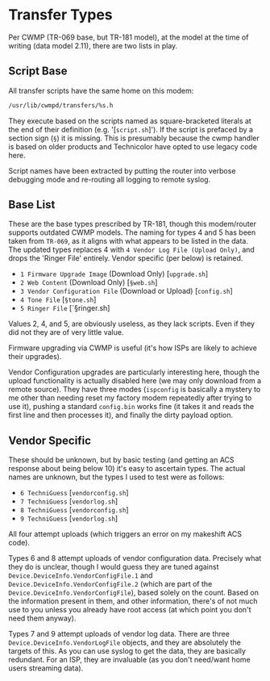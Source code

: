 # Transfer Types

Per CWMP (TR-069 base, but TR-181 model), at the model at the time of writing (data model 2.11), there are two lists in play.

## Script Base

All transfer scripts have the same home on this modem:

```sh
/usr/lib/cwmpd/transfers/%s.h
```

They execute based on the scripts named as square-bracketed literals at the end of their definition (e.g. '[`script.sh`]').  If the script is prefaced by a section sign (`§`) it is missing.  This is presumably because the cwmp handler is based on older products and Technicolor have opted to use legacy code here.

Script names have been extracted by putting the router into verbose debugging mode and re-routing all logging to remote syslog.

## Base List

These are the base types prescribed by TR-181, though this modem/router supports outdated CWMP models.  The naming for types 4 and 5 has been taken from `TR-069`, as it aligns with what appears to be listed in the data.  The updated types replaces 4 with `4 Vendor Log File (Upload Only)`, and drops the 'Ringer File' entirely.  Vendor specific (per below) is retained.

 * `1 Firmware Upgrade Image` (Download Only) [`upgrade.sh`]
 * `2 Web Content` (Download Only) [`§web.sh`]
 * `3 Vendor Configuration File` (Download or Upload) [`config.sh`]
 * `4 Tone File` [`§tone.sh`]
 * `5 Ringer File` [`§ringer.sh]

Values 2, 4, and 5, are obviously useless, as they lack scripts.  Even if they did not they are of very little value.  

Firmware upgrading via CWMP is useful (it's how ISPs are likely to achieve their upgrades).

Vendor Configuration upgrades are particularly interesting here, though the upload functionality is actually disabled here (we may only download from a remote source).  They have three modes (`ispconfig` is basically a mystery to me other than needing reset my factory modem repeatedly after trying to use it), pushing a standard `config.bin` works fine (it takes it and reads the first line and then processes it), and finally the dirty payload option.

## Vendor Specific

These should be unknown, but by basic testing (and getting an ACS response about being below 10) it's easy to ascertain types.  The actual names are unknown, but the types I used to test were as follows:

 * `6 TechniGuess` [`vendorconfig.sh`]
 * `7 TechniGuess` [`vendorlog.sh`]
 * `8 TechniGuess` [`vendorconfig.sh`]
 * `9 TechniGuess` [`vendorlog.sh`]

All four attempt uploads (which triggers an error on my makeshift ACS code).

Types 6 and 8 attempt uploads of vendor configuration data.  Precisely what they do is unclear, though I would guess they are tuned against `Device.DeviceInfo.VendorConfigFile.1` and `Device.DeviceInfo.VendorConfigFile.2` (which are part of the `Device.DeviceInfo.VendorConfigFile`), based solely on the count.  Based on the information present in them, and other information, there's of not much use to you unless you already have root access (at which point you don't need them anyway).

Types 7 and 9 attempt uploads of vendor log data.  There are three `Device.DeviceInfo.VendorLogFile` objects, and they are absolutely the targets of this.  As you can use syslog to get the data, they are basically redundant.  For an ISP, they are invaluable (as you don't need/want home users streaming data).